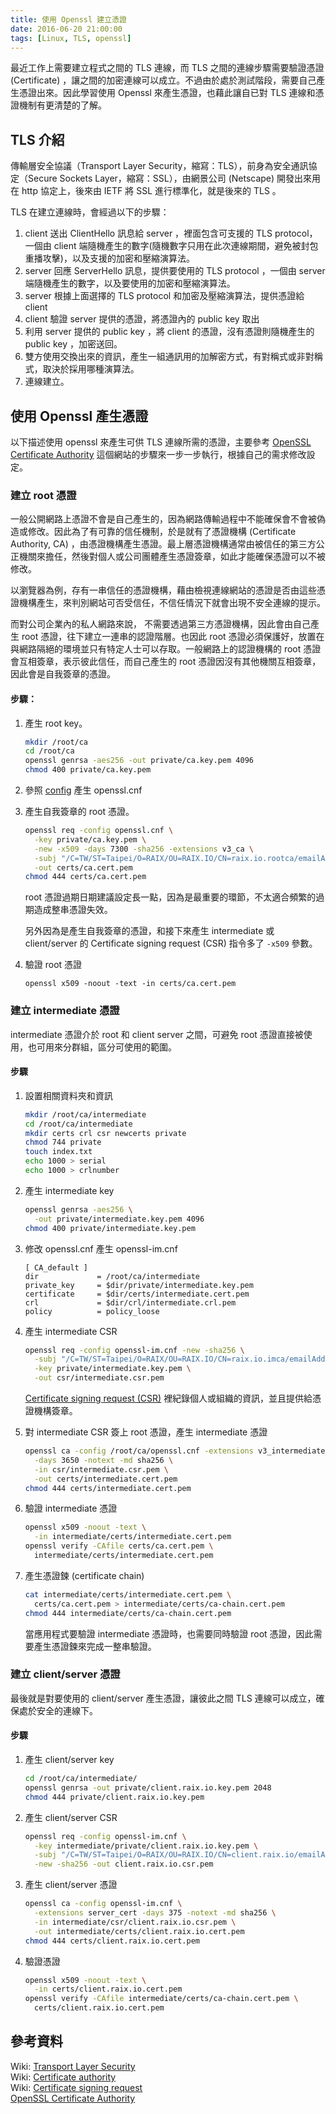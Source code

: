 ```yaml
---
title: 使用 Openssl 建立憑證
date: 2016-06-20 21:00:00
tags: [Linux, TLS, openssl]
---
```


最近工作上需要建立程式之間的 TLS 連線，而 TLS 之間的連線步驟需要驗證憑證 (Certificate) ，讓之間的加密連線可以成立。不過由於處於測試階段，需要自己產生憑證出來。因此學習使用 Openssl 來產生憑證，也藉此讓自已對 TLS 連線和憑證機制有更清楚的了解。

## TLS 介紹
傳輸層安全協議（Transport Layer Security，縮寫：TLS），前身為安全通訊協定（Secure Sockets Layer，縮寫：SSL），由網景公司 (Netscape) 開發出來用在 http 協定上，後來由 IETF 將 SSL 進行標準化，就是後來的 TLS 。

TLS 在建立連線時，會經過以下的步驟：

1. client 送出 ClientHello 訊息給 server ，裡面包含可支援的 TLS protocol，一個由 client 端隨機產生的數字(隨機數字只用在此次連線期間，避免被封包重播攻擊)，以及支援的加密和壓縮演算法。
2. server 回應 ServerHello 訊息，提供要使用的 TLS protocol ，一個由 server 端隨機產生的數字，以及要使用的加密和壓縮演算法。
3. server 根據上面選擇的 TLS protocol 和加密及壓縮演算法，提供憑證給 client
4. client 驗證 server 提供的憑證，將憑證內的 public key 取出
5. 利用 server 提供的 public key ，將 client 的憑證，沒有憑證則隨機產生的 public key ，加密送回。
6. 雙方使用交換出來的資訊，產生一組通訊用的加解密方式，有對稱式或非對稱式，取決於採用哪種演算法。
7. 連線建立。

## 使用 Openssl 產生憑證
以下描述使用 openssl 來產生可供 TLS 連線所需的憑證，主要參考 [OpenSSL Certificate Authority](https://jamielinux.com/docs/openssl-certificate-authority/index.html) 這個網站的步驟來一步一步執行，根據自己的需求修改設定。

### 建立 root 憑證
一般公開網路上憑證不會是自己產生的，因為網路傳輸過程中不能確保會不會被偽造或修改。因此為了有可靠的信任機制，於是就有了憑證機構 (Certificate Authority, CA) ，由憑證機構產生憑證。最上層憑證機構通常由被信任的第三方公正機關來擔任，然後對個人或公司團體產生憑證簽章，如此才能確保憑證可以不被修改。

以瀏覽器為例，存有一串信任的憑證機構，藉由檢視連線網站的憑證是否由這些憑證機構產生，來判別網站可否受信任，不信任情況下就會出現不安全連線的提示。

而對公司企業內的私人網路來說， 不需要透過第三方憑證機構，因此會由自己產生 root 憑證，往下建立一連串的認證階層。也因此 root 憑證必須保護好，放置在與網路隔絕的環境並只有特定人士可以存取。一般網路上的認證機構的 root 憑證會互相簽章，表示彼此信任，而自己產生的 root 憑證因沒有其他機關互相簽章，因此會是自我簽章的憑證。

#### 步驟：
1. 產生 root key。

	```sh
	mkdir /root/ca
	cd /root/ca
	openssl genrsa -aes256 -out private/ca.key.pem 4096
	chmod 400 private/ca.key.pem
	```
2. 參照 [config](https://jamielinux.com/docs/openssl-certificate-authority/appendix/root-configuration-file.html) 產生 openssl.cnf
3. 產生自我簽章的 root 憑證。

	```sh
	openssl req -config openssl.cnf \
      -key private/ca.key.pem \
      -new -x509 -days 7300 -sha256 -extensions v3_ca \
      -subj "/C=TW/ST=Taipei/O=RAIX/OU=RAIX.IO/CN=raix.io.rootca/emailAddress=raix@mail.com" \
      -out certs/ca.cert.pem
	chmod 444 certs/ca.cert.pem
	```
	root 憑證過期日期建議設定長一點，因為是最重要的環節，不太適合頻繁的過期造成整串憑證失效。

	另外因為是產生自我簽章的憑證，和接下來產生 intermediate 或 client/server 的 Certificate signing request (CSR) 指令多了 `-x509` 參數。

4. 驗證 root 憑證

	```
	openssl x509 -noout -text -in certs/ca.cert.pem
	```

### 建立 intermediate 憑證
intermediate 憑證介於 root 和 client server 之間，可避免 root 憑證直接被使用，也可用來分群組，區分可使用的範圍。

#### 步驟
1. 設置相關資料夾和資訊

	```sh
	mkdir /root/ca/intermediate
	cd /root/ca/intermediate
	mkdir certs crl csr newcerts private
	chmod 744 private
	touch index.txt
	echo 1000 > serial
	echo 1000 > crlnumber
	```
2. 產生 intermediate key

	```sh
	openssl genrsa -aes256 \
      -out private/intermediate.key.pem 4096
	chmod 400 private/intermediate.key.pem
	```
3. 修改 openssl.cnf 產生 openssl-im.cnf

	```
	[ CA_default ]
	dir             = /root/ca/intermediate
	private_key     = $dir/private/intermediate.key.pem
	certificate     = $dir/certs/intermediate.cert.pem
	crl             = $dir/crl/intermediate.crl.pem
	policy          = policy_loose
	```

4. 產生 intermediate CSR

	```sh
	openssl req -config openssl-im.cnf -new -sha256 \
      -subj "/C=TW/ST=Taipei/O=RAIX/OU=RAIX.IO/CN=raix.io.imca/emailAddress=raix@mail.com"\
      -key private/intermediate.key.pem \
      -out csr/intermediate.csr.pem
	```
	[Certificate signing request (CSR)](https://en.wikipedia.org/wiki/Certificate_signing_request) 裡紀錄個人或組織的資訊，並且提供給憑證機構簽章。

5. 對 intermediate CSR 簽上 root 憑證，產生 intermediate 憑證

	```sh
	openssl ca -config /root/ca/openssl.cnf -extensions v3_intermediate_ca \
      -days 3650 -notext -md sha256 \
      -in csr/intermediate.csr.pem \
      -out certs/intermediate.cert.pem
	chmod 444 certs/intermediate.cert.pem
	```
6. 驗證 intermediate 憑證

	```sh
	openssl x509 -noout -text \
      -in intermediate/certs/intermediate.cert.pem
	openssl verify -CAfile certs/ca.cert.pem \
      intermediate/certs/intermediate.cert.pem
	```
7. 產生憑證鍊 (certificate chain)

	```sh
	cat intermediate/certs/intermediate.cert.pem \
      certs/ca.cert.pem > intermediate/certs/ca-chain.cert.pem
	chmod 444 intermediate/certs/ca-chain.cert.pem
	```
	當應用程式要驗證 intermediate 憑證時，也需要同時驗證 root 憑證，因此需要產生憑證鍊來完成一整串驗證。

### 建立 client/server 憑證
最後就是對要使用的 client/server 產生憑證，讓彼此之間 TLS 連線可以成立，確保處於安全的連線下。

#### 步驟
1. 產生 client/server key

	```sh
	cd /root/ca/intermediate/
	openssl genrsa -out private/client.raix.io.key.pem 2048
	chmod 444 private/client.raix.io.key.pem
	```
2. 產生 client/server CSR

	```sh
	openssl req -config openssl-im.cnf \
      -key intermediate/private/client.raix.io.key.pem \
      -subj "/C=TW/ST=Taipei/O=RAIX/OU=RAIX.IO/CN=client.raix.io/emailAddress=raix@mail.com" \
      -new -sha256 -out client.raix.io.csr.pem
	```
3. 產生 client/server 憑證

	```sh
	openssl ca -config openssl-im.cnf \
      -extensions server_cert -days 375 -notext -md sha256 \
      -in intermediate/csr/client.raix.io.csr.pem \
      -out intermediate/certs/client.raix.io.cert.pem
	chmod 444 certs/client.raix.io.cert.pem
	```
4. 驗證憑證

	```sh
	openssl x509 -noout -text \
      -in certs/client.raix.io.cert.pem
	openssl verify -CAfile intermediate/certs/ca-chain.cert.pem \
      certs/client.raix.io.cert.pem
	```


## 參考資料
Wiki: [Transport Layer Security](https://en.wikipedia.org/wiki/Transport_Layer_Security) <br/>
Wiki: [Certificate authority](https://en.wikipedia.org/wiki/Certificate_authority) <br/>
Wiki: [Certificate signing request](https://en.wikipedia.org/wiki/Certificate_signing_request) <br/>
[OpenSSL Certificate Authority](https://jamielinux.com/docs/openssl-certificate-authority/index.html)

